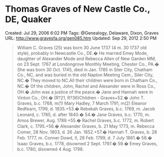 # Thomas Graves of New Castle Co., DE, Quaker

Created: Jul 29, 2006 6:02 PM
Tags: @Genealogy, Delaware, Dixon, Graves
URL: http://www.gravesfa.org/gen085.htm
Updated: Sep 29, 2012 2:50 PM

> William C. Graves (25) was born 30
June 1737 (4 m. 30 1737 old style), probably in Newcastle Co., DE.� He married Emey Mode, daughter of Alexander
Mode and Rebecca Allen of New Garden MM, on 23 Sept. 1767 at Londongrove
Monthly Meeting, Chester Co., PA.� She
was born 30 Oct. 1745, died in Jan. 1785 in Siler City, Chatham Co., NC, and
was buried in the old Napton Meeting Cem., Siler City, NC.� They moved to NC.All their children were born in
Chatham Co., NC.� Of the children, John,
Rachel and Alexander were in Ross Co., OH.�
John was a justice of the peace.�
Jane and Hannah were in Vinton Co., OH.�
(R?21, R?36)Children - Graves+52.� John T. Graves, b.c. 1768, m(1) Mary Hadley, 7 March 1791, m(2)
Eleanor Redfearn, 1799, d. 1835.+53.� Rebekah Graves, b.c. 1769, m. Jacob Leonard, c. 1785, d. after
1840.� 54.� Jane Graves, b.c. 1770, m. Amos Brewer, Aug.
1789.+55.� Rachel Graves, b.c. 1772, m. Robert Clark, c. 1795.+56.� Alexander Graves, b. 21 May 1773, m. Rebecca Comer, 28 Nov. 1803,
d. 26 Jan. 1852.+57.� Hannah T. Graves, b. 28 Feb. 1777, m. Conner Dowd, II, 28 Feb.
1799, d. 7 July 1861.� 58.� Isaac Graves, b.c. 1778, disowned 2 Sept.
1797.� 59.� Emey Graves, b.c. 1780, disowned 4 Aug. 1798.